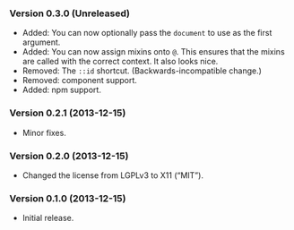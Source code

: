 ### Version 0.3.0 (Unreleased) ###

- Added: You can now optionally pass the `document` to use as the first
  argument.
- Added: You can now assign mixins onto `@`. This ensures that the mixins are
  called with the correct context. It also looks nice.
- Removed: The `::id` shortcut. (Backwards-incompatible change.)
- Removed: component support.
- Added: npm support.


### Version 0.2.1 (2013-12-15) ###

- Minor fixes.


### Version 0.2.0 (2013-12-15) ###

- Changed the license from LGPLv3 to X11 (“MIT”).


### Version 0.1.0 (2013-12-15) ###

- Initial release.
